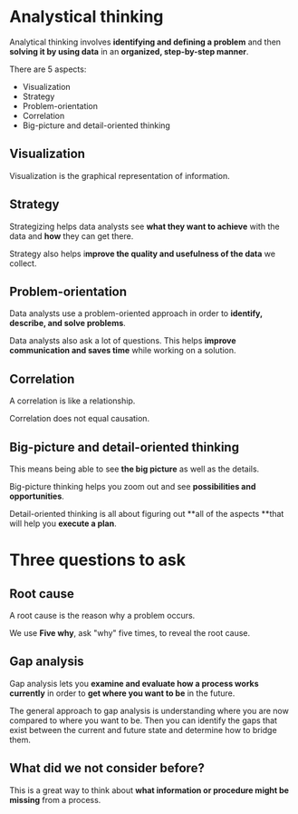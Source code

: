 # Analystical thinking

Analytical thinking involves **identifying and defining a problem** and then **solving it by using data** in an **organized, step-by-step manner**.

There are 5 aspects:

- Visualization
- Strategy
- Problem-orientation
- Correlation
- Big-picture and detail-oriented thinking

## Visualization

Visualization is the graphical representation of information.

## Strategy

Strategizing helps data analysts see **what they want to achieve** with the data and **how** they can get there.

Strategy also helps i**mprove the quality and usefulness of the data** we collect.

## Problem-orientation

Data analysts use a problem-oriented approach in order to **identify, describe, and solve problems**.

Data analysts also ask a lot of questions. This helps **improve communication and saves time** while working on a solution.

## Correlation

A correlation is like a relationship.

Correlation does not equal causation.

## Big-picture and detail-oriented thinking

This means being able to see **the big picture** as well as the details.

Big-picture thinking helps you zoom out and see **possibilities and opportunities**.

Detail-oriented thinking is all about figuring out **all of the aspects **that will help you **execute a plan**.

# Three questions to ask

## Root cause

A root cause is the reason why a problem occurs.

We use **Five why**, ask "why" five times, to reveal the root cause.

## Gap analysis

Gap analysis lets you **examine and evaluate how a process works currently** in order to **get where you want to be** in the future.

The general approach to gap analysis is understanding where you are now compared to where you want to be. Then you can identify the gaps that exist between the current and future state and determine how to bridge them.

## What did we not consider before?

This is a great way to think about **what information or procedure might be missing** from a process.
